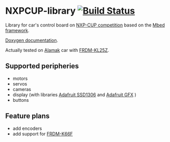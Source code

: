 # NXPCUP-library [![Build Status](https://travis-ci.org/JarekParal/NXPCUP-library.svg?branch=master)](https://travis-ci.org/JarekParal/NXPCUP-library)
Library for car's control board on [NXP-CUP competition](https://community.nxp.com/groups/tfc-emea) based on the [Mbed framework](https://mbed.com).

[Doxygen documentation](https://jarekparal.github.io/NXPCUP-library/annotated.html).

Actually tested on [Alamak](https://nxp.gitbook.io/nxp-cup-hardware-reference-alamak/kit-contents) car with [FRDM-KL25Z](https://os.mbed.com/platforms/KL25Z/).

## Supported peripheries

- motors
- servos
- cameras
- display (with libraries [Adafruit SSD1306](https://github.com/adafruit/Adafruit_SSD1306) and [Adafruit GFX](https://github.com/adafruit/Adafruit-GFX-Library) )
- buttons

## Feature plans

- add encoders 
- add support for [FRDM-K66F](https://os.mbed.com/platforms/FRDM-K66F)